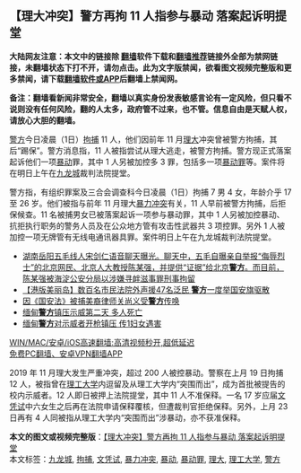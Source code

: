  <h2>【理大冲突】警方再拘 11 人指参与暴动 落案起诉明提堂</h2> <p class="notice"><b>大陆网友注意：本文中的链接除 <a href="https://github.com/bannedbook/fanqiang" >翻墙</a>软件下载和<a href="https://github.com/killgcd/justmysocks/blob/master/README.md">翻墙推荐</a>链接外全部为禁网链接，未翻墙状态下打不开，请勿点击。此为文字版禁闻，欲看图文视频完整版和更多禁闻，请下载<a href="https://github.com/bannedbook/fanqiang">翻墙软件或APP</a>后翻墙上禁闻网。</p><p>备注：翻墙看新闻非常安全，翻墙以真实身份发表敏感言论有一定风险，但只看不说则没有任何风险，翻的人太多，政府管不过来，也不管。信息自由是天赋人权，请放心大胆的翻墙。</b></p>  <div class="entry">  <p><a href="https://www.bannedbook.org/bnews/tag/%e8%ad%a6%e6%96%b9/" class="st_tag internal_tag" rel="tag" title="标签 警方 下的日志">警方</a>今日凌晨（1日）<a href="https://www.bannedbook.org/bnews/tag/%E6%8B%98%E6%8D%95/" class="st_tag internal_tag" rel="tag" title="标签 拘捕 下的日志">拘捕</a> 11 人，他们因前年 11 月<a href="https://www.bannedbook.org/bnews/tag/%E7%90%86%E5%A4%A7/" class="st_tag internal_tag" rel="tag" title="标签 理大 下的日志">理大</a>冲突曾被警方拘捕，其后“踢保”。警方消息指，11 人被指尝试从理大逃走，被警方拘捕。警方现正式落案起诉他们一项<a href="https://www.bannedbook.org/bnews/tag/%E6%9A%B4%E5%8A%A8/" class="st_tag internal_tag" rel="tag" title="标签 暴动 下的日志">暴动</a>罪，其中 1 人另被加控多 3 罪，包括多一项<a href="https://www.bannedbook.org/bnews/tag/%E6%9A%B4%E5%8A%A8%E7%BD%AA/" class="st_tag internal_tag" rel="tag" title="标签 暴动罪 下的日志">暴动罪</a>等。案件将在明日上午在<a href="https://www.bannedbook.org/bnews/tag/%E4%B9%9D%E9%BE%99%E5%9F%8E/" class="st_tag internal_tag" rel="tag" title="标签 九龙城 下的日志">九龙城</a>裁判法院提堂。</p> <p>警方指，有组织罪案及三合会调查科今日凌晨（1日）拘捕 7 男 4 女，年龄介乎 17 至 26 岁。他们被指与前年 11 月理大<a href="https://www.bannedbook.org/bnews/tag/%E6%9A%B4%E5%8A%9B%E5%86%B2%E7%AA%81/" class="st_tag internal_tag" rel="tag" title="标签 暴力冲突 下的日志">暴力冲突</a>有关，11 人早前被警方拘捕，后拒保候查。11 名被捕男女已被落案起诉一项参与暴动罪，其中 1 人另被加控暴动、抗拒执行职务的警务人员及在公众地方管有攻击性武器共 3 项控罪。另外 1 人被加控一项无牌管有无线电通讯器具罪。案件明日上午在九龙城裁判法院提堂。</p>  <ul class='op-related-articles' title='相关阅读'> <li><a href='https://www.bannedbook.org/bnews/bannedvideo/20210301/1496246.html' target='_blank'>湖南岳阳五毛线人宋剑仁语音聊天曝光。聊天中，五毛自曝亲自举报“侮辱烈士”的北京网民、北京人大教授陈某强，并提供“证据”给北京<b>警方</b>。而目前，陈某强被海淀公安分局以涉嫌寻衅滋事罪刑事拘留</a></li> <li><a href='https://www.bannedbook.org/bnews/headline/20210301/1496230.html' target='_blank'>【港版美丽岛】数百名市民法院外声援47名泛民 <b>警方</b>一度举国安旗驱散</a></li> <li><a href='https://www.bannedbook.org/bnews/renquan/20210301/1495985.html' target='_blank'>因《国安法》被捕美裔律师关尚义受<b>警方</b>传唤</a></li> <li><a href='https://www.bannedbook.org/bnews/renquan/20210228/1495637.html' target='_blank'>缅甸<b>警方</b>镇压示威第二天 多人死亡</a></li> <li><a href='https://www.bannedbook.org/bnews/comments/20210228/1495345.html' target='_blank'>缅甸<b>警方</b>对示威者开枪镇压 传1妇女遇害</a></li> </ul> <p class="texttj"> <a href="https://github.com/bannedbook/fanqiang/wiki/V2ray%E6%9C%BA%E5%9C%BA" target="_blank">WIN/MAC/安卓/iOS高速翻墙:高清视频秒开,超低延迟</a><br/> <a href="https://github.com/bannedbook/fanqiang/wiki/%E7%A6%81%E9%97%BB%E7%BD%91%E5%AE%89%E5%8D%93%E7%BF%BB%E5%A2%99%E6%96%B0%E9%97%BBAPP" target="_blank">免费PC翻墙、安卓VPN翻墙APP</a></p><p>2019 年 11 月理大发生严重冲突，超过 200 人被控暴动。警察在上月 19 日拘捕 12 人，被指曾在<a href="https://www.bannedbook.org/bnews/tag/%E7%90%86%E5%B7%A5%E5%A4%A7%E5%AD%A6/" class="st_tag internal_tag" rel="tag" title="标签 理工大学 下的日志">理工大学</a>内逗留及从理工大学内“突围而出”，成为首批被提告的校内示威者。12 人即日被押上法院提堂，其中 11 人不准保释。一名 17 岁应届<a href="https://www.bannedbook.org/bnews/tag/%E6%96%87%E5%87%AD%E8%AF%95/" class="st_tag internal_tag" rel="tag" title="标签 文凭试 下的日志">文凭试</a>中六女生之后再在法院申请保释覆核，但遭裁判官拒绝保释。另外，上月 23 日再有 4 人同被指从理工大学内“突围而出”涉暴动，亦不获准保释。</p><a name='sharetosocial'></a>       <div><b>本文的图文或视频完整版</b>：<a href='https://www.bannedbook.org/bnews/comments/20210301/1496352.html'>【理大冲突】警方再拘 11 人指参与暴动 落案起诉明提堂</a></div>  </div><!--END ENTRY--> <div class="postfooter"> <div>本文标签：<a href="https://www.bannedbook.org/bnews/tag/%E4%B9%9D%E9%BE%99%E5%9F%8E/" rel="tag">九龙城</a>, <a href="https://www.bannedbook.org/bnews/tag/%E6%8B%98%E6%8D%95/" rel="tag">拘捕</a>, <a href="https://www.bannedbook.org/bnews/tag/%E6%96%87%E5%87%AD%E8%AF%95/" rel="tag">文凭试</a>, <a href="https://www.bannedbook.org/bnews/tag/%E6%9A%B4%E5%8A%9B%E5%86%B2%E7%AA%81/" rel="tag">暴力冲突</a>, <a href="https://www.bannedbook.org/bnews/tag/%E6%9A%B4%E5%8A%A8/" rel="tag">暴动</a>, <a href="https://www.bannedbook.org/bnews/tag/%E6%9A%B4%E5%8A%A8%E7%BD%AA/" rel="tag">暴动罪</a>, <a href="https://www.bannedbook.org/bnews/tag/%E7%90%86%E5%A4%A7/" rel="tag">理大</a>, <a href="https://www.bannedbook.org/bnews/tag/%E7%90%86%E5%B7%A5%E5%A4%A7%E5%AD%A6/" rel="tag">理工大学</a>, <a href="https://www.bannedbook.org/bnews/tag/%e8%ad%a6%e6%96%b9/" rel="tag">警方</a></div>  </div><!--END POSTFOOTER--> 